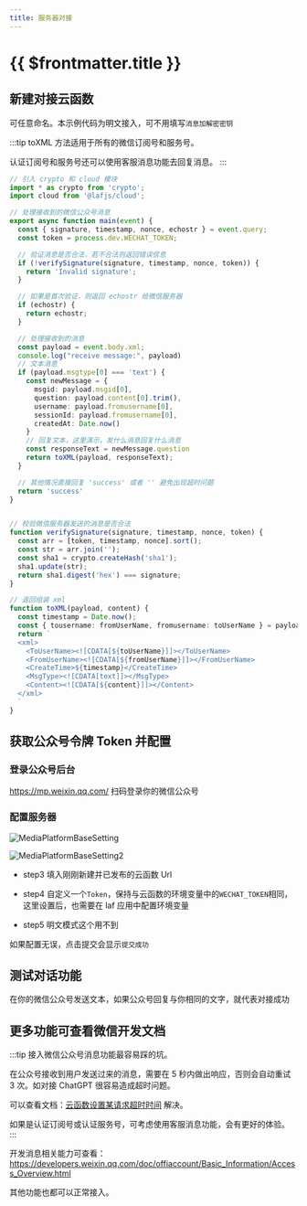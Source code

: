 ```yaml
---
title: 服务器对接
---
```


# {{ $frontmatter.title }}

## 新建对接云函数

可任意命名。本示例代码为明文接入，可不用填写`消息加解密密钥`

:::tip
toXML 方法适用于所有的微信订阅号和服务号。

认证订阅号和服务号还可以使用客服消息功能去回复消息。
:::

```typescript
// 引入 crypto 和 cloud 模块
import * as crypto from 'crypto';
import cloud from '@lafjs/cloud';

// 处理接收到的微信公众号消息
export async function main(event) {
  const { signature, timestamp, nonce, echostr } = event.query;
  const token = process.dev.WECHAT_TOKEN;

  // 验证消息是否合法，若不合法则返回错误信息
  if (!verifySignature(signature, timestamp, nonce, token)) {
    return 'Invalid signature';
  }

  // 如果是首次验证，则返回 echostr 给微信服务器
  if (echostr) {
    return echostr;
  }

  // 处理接收到的消息
  const payload = event.body.xml;
  console.log("receive message:", payload)
  // 文本消息
  if (payload.msgtype[0] === 'text') {
    const newMessage = {
      msgid: payload.msgid[0],
      question: payload.content[0].trim(),
      username: payload.fromusername[0],
      sessionId: payload.fromusername[0],
      createdAt: Date.now()
    }
    // 回复文本，这里演示，发什么消息回复什么消息
    const responseText = newMessage.question
    return toXML(payload, responseText);
  }

  // 其他情况直接回复 'success' 或者 '' 避免出现超时问题
  return 'success'
}


// 校验微信服务器发送的消息是否合法
function verifySignature(signature, timestamp, nonce, token) {
  const arr = [token, timestamp, nonce].sort();
  const str = arr.join('');
  const sha1 = crypto.createHash('sha1');
  sha1.update(str);
  return sha1.digest('hex') === signature;
}

// 返回组装 xml
function toXML(payload, content) {
  const timestamp = Date.now();
  const { tousername: fromUserName, fromusername: toUserName } = payload;
  return `
  <xml>
    <ToUserName><![CDATA[${toUserName}]]></ToUserName>
    <FromUserName><![CDATA[${fromUserName}]]></FromUserName>
    <CreateTime>${timestamp}</CreateTime>
    <MsgType><![CDATA[text]]></MsgType>
    <Content><![CDATA[${content}]]></Content>
  </xml>
  `
}
```

## 获取公众号令牌 Token 并配置

### 登录公众号后台

<https://mp.weixin.qq.com/> 扫码登录你的微信公众号

### 配置服务器

![MediaPlatformBaseSetting](/doc-images/MediaPlatformBaseSetting.png)

![MediaPlatformBaseSetting2](/doc-images/MediaPlatformBaseSetting2.png)

- step3 填入刚刚新建并已发布的云函数 Url

- step4 自定义一个`Token`，保持与云函数的环境变量中的`WECHAT_TOKEN`相同，这里设置后，也需要在 laf 应用中配置环境变量

- step5 明文模式这个用不到

如果配置无误，点击提交会显示`提交成功`

## 测试对话功能

在你的微信公众号发送文本，如果公众号回复与你相同的文字，就代表对接成功

## 更多功能可查看微信开发文档

:::tip
接入微信公众号消息功能最容易踩的坑。

在公众号接收到用户发送过来的消息，需要在 5 秒内做出响应，否则会自动重试 3 次。如对接 ChatGPT 很容易造成超时问题。

可以查看文档：[云函数设置某请求超时时间](/guide/function/faq.html#云函数设置某请求超时时间) 解决。

如果是认证订阅号或认证服务号，可考虑使用客服消息功能，会有更好的体验。
:::

开发消息相关能力可查看：<https://developers.weixin.qq.com/doc/offiaccount/Basic_Information/Access_Overview.html>

其他功能也都可以正常接入。
